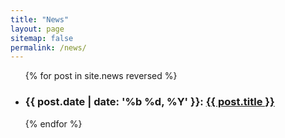 ```yaml
---
title: "News"
layout: page
sitemap: false
permalink: /news/
---
```


<ul>
  {% for post in site.news reversed %}
    <li>
      <h3>{{ post.date | date: '%b %d, %Y' }}: <a href="{{ site.url }}{{ site.baseurl }}{{ post.url }}">{{ post.title }}</a></h3>
    </li>
  {% endfor %}
</ul>

